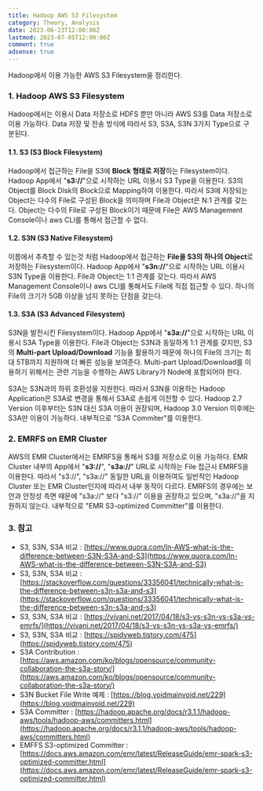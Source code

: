 ```yaml
---
title: Hadoop AWS S3 Filesystem
category: Theory, Analysis
date: 2023-06-23T12:00:00Z
lastmod: 2023-07-05T12:00:00Z
comment: true
adsense: true
---
```


Hadoop에서 이용 가능한 AWS S3 Filesystem을 정리한다.

### 1. Hadoop AWS S3 Filesystem

Hadoop에서는 이용시 Data 저장소로 HDFS 뿐만 아니라 AWS S3를 Data 저장소로 이용 가능하다. Data 저장 및 전송 방식에 따라서 S3, S3A, S3N 3가지 Type으로 구분된다.

#### 1.1. S3 (S3 Block Filesystem)

Hadoop에서 접근하는 File을 S3에 **Block 형태로 저장**하는 Filesystem이다. Hadoop App에서 "**s3://**"으로 시작하는 URL 이용시 S3 Type을 이용한다. S3의 Object를 Block Disk의 Block으로 Mapping하여 이용한다. 따라서 S3에 저장되는 Object는 다수의 File로 구성된 Block을 의미하며 File과 Object은 N:1 관계를 갖는다. Object는 다수의 File로 구성된 Block이기 때문에 File은 AWS Management Console이나 aws CLI를 통해서 접근할 수 없다.

#### 1.2. S3N (S3 Native Filesystem)

이름에서 추측할 수 있는것 처럼 Hadoop에서 접근하는 **File을 S3의 하나의 Object**로 저장하는 Filesystem이다. Hadoop App에서 "**s3n://**"으로 시작하는 URL 이용시 S3N Type을 이용한다. File과 Object는 1:1 관계를 갖는다. 따라서 AWS Management Console이나 aws CLI를 통해서도 File에 직접 접근할 수 있다. 하나의 File의 크기가 5GB 이상을 넘지 못하는 단점을 갖는다.

#### 1.3. S3A (S3 Advanced Filesystem)

S3N을 발전시킨 Filesystem이다. Hadoop App에서 "**s3a://**"으로 시작하는 URL 이용시 S3A Type을 이용한다. File과 Object는 S3N과 동일하게 1:1 관계를 갖지만, S3의 **Multi-part Upload/Download** 기능을 활용하기 때문에 하나의 File의 크기는 최대 5TB까지 지원하며 더 빠른 성능을 보여준다. Multi-part Upload/Download를 이용하기 위해서는 관련 기능을 수행하는 AWS Library가 Node에 포함되어야 한다.

S3A는 S3N과의 하위 호환성을 지원한다. 따라서 S3N을 이용하는 Hadoop Application은 S3A로 변경을 통해서 S3A로 손쉽게 이전할 수 있다. Hadoop 2.7 Version 이후부터는 S3N 대신 S3A 이용이 권장되며, Hadoop 3.0 Version 이후에는 S3A만 이용이 가능하다. 내부적으로 "S3A Commiter"를 이용한다.

### 2. EMRFS on EMR Cluster

AWS의 EMR Cluster에서는 EMRFS을 통해서 S3를 저장소로 이용 가능하다. EMR Cluster 내부의 App에서 "**s3://**", "**s3a://**" URL로 시작하는 File 접근시 EMRFS을 이용한다. 따라서 "s3://", "s3a://" 동일한 URL을 이용하여도 일반적인 Hadoop Cluster 또는 EMR Cluster인지에 따라서 내부 동작이 다르다. EMRFS의 경우에는 보안과 안정성 측면 때문에 "s3a://" 보다 "s3://" 이용을 권장하고 있으며, "s3a://"을 지원하지 않는다. 내부적으로 "EMR S3-optimized Committer"를 이용한다.

### 3. 참고

* S3, S3N, S3A 비교 : [https://www.quora.com/In-AWS-what-is-the-difference-between-S3N-S3A-and-S3](https://www.quora.com/In-AWS-what-is-the-difference-between-S3N-S3A-and-S3)
* S3, S3N, S3A 비교 : [https://stackoverflow.com/questions/33356041/technically-what-is-the-difference-between-s3n-s3a-and-s3](https://stackoverflow.com/questions/33356041/technically-what-is-the-difference-between-s3n-s3a-and-s3)
* S3, S3N, S3A 비교 : [https://vivani.net/2017/04/18/s3-vs-s3n-vs-s3a-vs-emrfs/](https://vivani.net/2017/04/18/s3-vs-s3n-vs-s3a-vs-emrfs/)
* S3, S3N, S3A 비교 : [https://spidyweb.tistory.com/475](https://spidyweb.tistory.com/475)
* S3A Contribution : [https://aws.amazon.com/ko/blogs/opensource/community-collaboration-the-s3a-story/](https://aws.amazon.com/ko/blogs/opensource/community-collaboration-the-s3a-story/)
* S3N Bucket File Write 예제 : [https://blog.voidmainvoid.net/229](https://blog.voidmainvoid.net/229)
* S3A Committer : [https://hadoop.apache.org/docs/r3.1.1/hadoop-aws/tools/hadoop-aws/committers.html](https://hadoop.apache.org/docs/r3.1.1/hadoop-aws/tools/hadoop-aws/committers.html)
* EMFFS S3-optimized Committer : [https://docs.aws.amazon.com/emr/latest/ReleaseGuide/emr-spark-s3-optimized-committer.html](https://docs.aws.amazon.com/emr/latest/ReleaseGuide/emr-spark-s3-optimized-committer.html)